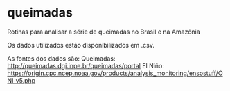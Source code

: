 # queimadas
Rotinas para analisar a série de queimadas no Brasil e na Amazônia

Os dados utilizados estão disponibilizados em .csv.

As fontes dos dados são:
Queimadas: http://queimadas.dgi.inpe.br/queimadas/portal
El Niño: https://origin.cpc.ncep.noaa.gov/products/analysis_monitoring/ensostuff/ONI_v5.php
